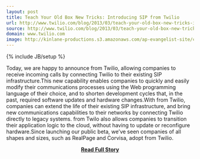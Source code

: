 ```yaml
---
layout: post
title: Teach Your Old Box New Tricks: Introducing SIP from Twilio
url: http://www.twilio.com/blog/2013/03/teach-your-old-box-new-tricks-introducing-sip-from-twilio.html
source: http://www.twilio.com/blog/2013/03/teach-your-old-box-new-tricks-introducing-sip-from-twilio.html
domain: www.twilio.com
image: http://kinlane-productions.s3.amazonaws.com/ap-evangelist-site/curated/screenshots/6964_www_twilio_com.png
---
```

{% include JB/setup %}<p>Today, we are happy to announce from Twilio, allowing companies to receive incoming calls by connecting Twilio to their existing SIP infrastructure.This new capability enables companies to quickly and easily modify their communications processes using the Web programming language of their choice, and to shorten development cycles that, in the past, required software updates and hardware changes.With from Twilio, companies can extend the life of their existing SIP infrastructure, and bring new communications capabilities to their networks by connecting Twilio directly to legacy systems. from Twilo also allows companies to transition their application logic to the cloud, without having to update or reconfigure hardware.Since launching our public beta, we’ve seen companies of all shapes and sizes, such as RealPage and Corvisa, adopt from Twilio.</p>
<center><p><a href="http://www.twilio.com/blog/2013/03/teach-your-old-box-new-tricks-introducing-sip-from-twilio.html" style='padding:25px; font-sze:18px; font-weight: bold;'>Read Full Story</a></p></center>
